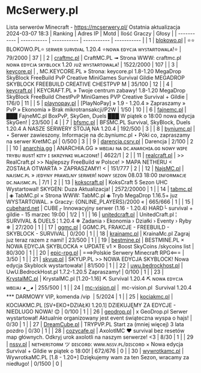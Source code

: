 
# McSerwery.pl
Lista serwerów Minecraft - https://mcserwery.pl/
Ostatnia aktualizacja 2024-03-07 18:3
| Ranking | Adres IP | Motd | Ilość Graczy | Głosy |
| ----------- | ----------- | ----------- | ----------- | ----------- |
| 1 | 	[blokowo.pl](https://mcserwery.pl/serwery/minecraft/98/) | ⭐⭐ BLOKOWO.PL⭐ ꜱᴇʀᴡᴇʀ ꜱᴜʀᴠɪᴠᴀʟ 1.20.4 ⭐ɴᴏᴡᴀ ᴇᴅʏᴄᴊᴀ ᴡʏꜱᴛᴀʀᴛᴏᴡᴀʟᴀ!⭐ | 79/2000 | 37 |
| 2 | 	[craftmc.pl](https://mcserwery.pl/serwery/minecraft/87/) | CraftMC.PL ➟ Strona WWW: craftmc.pl ɴᴏᴡᴀ ᴇᴅʏᴄᴊᴀ ꜱᴋʏʙʟᴏᴄᴋ 1.20 ᴊᴜż ᴡʏꜱᴛᴀʀᴛᴏᴡᴀʟᴀ! | 1522/2000 | 107 |
| 3 | 	[keycore.pl](https://mcserwery.pl/serwery/minecraft/252/) | , MC.KEYCORE.PL » Strona: keycore.pl 1.8-1.20 MegaDrop SkyBlock FreeBuild PvP Creative MiniGames Survival Gildie MEGADROP SKYBLOCK FREEBUILD CREATIVE CHESTPVP M | 35/100 | 12 |
| 4 | 	[keycraft.pl](https://mcserwery.pl/serwery/minecraft/255/) | KEYCRAFT.PL » Twoje centrum zabawy! 1.8-1.20 MegaDrop  SkyBlock  FreeBuild  ChestPvP  MiniGames  PVP  Creative  Survival + Gildie | 176/0 | 11 |
| 5 | 	[playnopay.pl](https://mcserwery.pl/serwery/minecraft/257/) | [PlayNoPay] » 1.9 - 1.20.4 » Zapraszamy » PvP » Ekonomia » Brak mikrotransakcji/P2W | 1/50 | 10 |
| 6 | 	[fajnemc.pl](https://mcserwery.pl/serwery/minecraft/100/) | ███ FajneMC.pl  BoxPvP, SkyGen, Duels ███ W piątek o 18:00 nowa edycja SkyGen! | 23/500 | 4 |
| 7 | 	[bfsmc.pl](https://mcserwery.pl/serwery/minecraft/2/) | BFSMC.PL  Survival, SkyBlock, Duels  1.20.4 A NASZE SERWERY STOJĄ NA 1.20.4 | 192/500 | 3 |
| 8 | 	[byniumc.pl](https://mcserwery.pl/serwery/minecraft/157/) | ⋆ Serwer zawieszony. Informacje na dc.byniumc.pl ⋆ Póki co, zapraszamy na serwer KretMC.pl | 0/500 | 3 |
| 9 | 	[darencja.csrv.pl](https://mcserwery.pl/serwery/minecraft/9/) | Darencja | 2/100 | 2 |
| 10 | 	[anarchia.gg](https://mcserwery.pl/serwery/minecraft/14/) | ANARCHIA.GG » ᴡʙɪᴊᴀᴊ ɴᴀ ᴅᴄ.ᴀɴᴀʀᴄʜɪᴀ.ɢɢ ɴᴏᴡʏ ᴡɪᴘᴇ ᴛʀʏʙᴜ ʀᴜѕᴛ! ᴋɪᴛʏ ɪ ѕᴋʀᴢʏɴᴋɪ ᴡʟᴀᴄᴢᴏɴᴇ! | 4622/1 | 2 |
| 11 | 	[realcraft.pl](https://mcserwery.pl/serwery/minecraft/63/) | >> RealCraft.pl >> Najlepszy FreeBuild w Polsce! > MAPA NETHERU < ZOSTAŁA OTWARTA > ZAPRASZAMY! < | 151/777 | 2 |
| 12 | 	[NajsMC.pl](https://mcserwery.pl/serwery/minecraft/237/) | ɴᴀᴊꜱᴍᴄ.ᴘʟ » ᴊᴇᴅʏɴʏ ᴘʀᴀᴡɪʟɴʏ ꜱᴇʀᴡᴇʀ! ɴᴏᴡʏ ꜱᴇᴢᴏɴ 08.03 18:00 ɪɴꜰᴏʀᴍᴀᴄᴊᴇ ᴅᴄ.ɴᴀᴊꜱᴍᴄ.ᴘʟ | 7/1 | 2 |
| 13 | 	[kokscraft.pl](https://mcserwery.pl/serwery/minecraft/1/) | KoksCraft  5 Sezon UHC Wystartowal! SKYGEN: Duza Aktualizacja! | 2572/20000 | 1 |
| 14 | 	[tabmc.pl](https://mcserwery.pl/serwery/minecraft/3/) | ◈ TabMC.pl × Strona WWW: TabMC.pl  ◈ Tryb MegaDrop 1.16.5+ juz WYSTARTOWAL. » Graczy: {ONLINE_PLAYERS}/2000 « | 665/666 | 1 |
| 15 | 	[cubehard.net](https://mcserwery.pl/serwery/minecraft/10/) | CUBE┌ Innowacyjny serwer (1.16 - 1.20.4) HARD└ survival + gildie - 15 marzec 19:00 | 1/2 | 1 |
| 16 | 	[unitedcraft.pl](https://mcserwery.pl/serwery/minecraft/11/) | UnitedCraft.pl ¦ SURVIVAL & DUELS ¦ 1.20.4 ❄ Zadania › Ekonomia › Działki › Eventy › Ryby ❄ | 27/200 | 1 |
| 17 | 	[ggmc.pl](https://mcserwery.pl/serwery/minecraft/38/) | GGMC.PL  FRAKCJE - FREEBUILD - SKYBLOCK - SURVIVAL | 0/200 | 1 |
| 18 | 	[krainamc.pl](https://mcserwery.pl/serwery/minecraft/39/) | KrainaMc.pl  Zagraj juz teraz razem z nami! | 23/500 | 1 |
| 19 | 	[bestmine.pl](https://mcserwery.pl/serwery/minecraft/41/) | BESTMINE.PL × NOWA EDYCJA SKYBLOCKA × UPDATE v1 × Boost SkyCoins /skycoins list | 80/300 | 1 |
| 20 | 	[epic-rpg.pl](https://mcserwery.pl/serwery/minecraft/45/) | ===>Polskie Serwery Minecraft RPG<=== | 3/50 | 1 |
| 21 | 	[skyup.pl](https://mcserwery.pl/serwery/minecraft/57/) | SKYUP.PL >> NOWA EDYCJA SKYBLOCK! Nowa edycja Skyblock wystartowała! | 81/500 | 1 |
| 22 | 	[uwu.bedrockhost.pl](https://mcserwery.pl/serwery/minecraft/101/) | UwU.BedrockHost.pl  1.7.2-1.20.5 Zapraszamy! | 0/100 | 1 |
| 23 | 	[KrystalMC.pl](https://mcserwery.pl/serwery/minecraft/202/) | KrystalMC.pl [1.20-1.16]  ⛏ Survival 1.20.4 ⛏  ɴᴏᴡᴀ ᴇᴅʏᴄᴊᴀ ᴡʙɪᴊᴀᴊ ◕‿◕ | 255/500 | 1 |
| 24 | 	[mc-vision.pl](https://mcserwery.pl/serwery/minecraft/211/) |  mc-vision.pl  Survival 1.20.4  *** DARMOWY VIP, komenda /vip  | 5/2024 | 1 |
| 25 | 	[kociakmc.pl](https://mcserwery.pl/serwery/minecraft/213/) | KOCIAKMC.PL [SV+EKO+DZIAŁKI 1.20.1] DZIEKUJĘMY ZA EDYCJE - NIEDLUGO NOWA! 😊 | 0/100 | 1 |
| 26 | 	[geodrop.pl](https://mcserwery.pl/serwery/minecraft/217/) | x GeoDrop.pl Serwer wystartował! Aktualnie organizowany jest event świąteczna wyspa o hajs! | 0/30 | 1 |
| 27 | 	[DreamCube.pl](https://mcserwery.pl/serwery/minecraft/240/) | TRYPVP.PL Start za (mniej więcej) 3 lata pozdro | 0/30 | 1 |
| 28 | 	[cozycafe.pl](https://mcserwery.pl/serwery/minecraft/250/) | AxolotlMC ❤ survival bez resetów map głównych. Odkryj urok axolotli na naszym serwerze! <3 | 8/30 | 1 |
| 29 | 	[nssv.pl](https://mcserwery.pl/serwery/minecraft/4/) | ɴᴇᴛʜᴇʀꜱᴛᴏʀᴍ ツ ᴅɪꜱᴄᴏʀᴅ: ᴡᴡᴡ.ɴꜱꜱᴠ.ᴘʟ/ᴅɪꜱᴄᴏʀᴅ × Nowa edycja Survival + Gildie w piątek o 18:00! | 672/676 | 0 |
| 30 | 	[wywrotkamc.pl](https://mcserwery.pl/serwery/minecraft/6/) | WywrotkaMC.PL [1.8 - 1.20+] Dziękujemy wam za ten Sezon, wracamy za niedługo! | 0/1500 | 0 |
